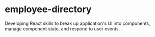 # employee-directory
Developing React skills to break up application's UI into components, manage component state, and respond to user events.
